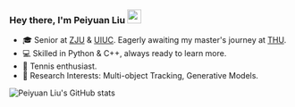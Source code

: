 <!--### Hi there 👋-->

<!--
**Hank0626/Hank0626** is a ✨ _special_ ✨ repository because its `README.md` (this file) appears on your GitHub profile.

Here are some ideas to get you started:

- 🔭 I’m currently working on ...
- 🌱 I’m currently learning ...
- 👯 I’m looking to collaborate on ...
- 🤔 I’m looking for help with ...
- 💬 Ask me about ...
- 📫 How to reach me: ...
- 😄 Pronouns: ...
- ⚡ Fun fact: ...
-->

### Hey there, I'm Peiyuan Liu <a href="https://www.gautamkrishnar.com/"><img src="https://media.giphy.com/media/hvRJCLFzcasrR4ia7z/giphy.gif" width="25px"></a>
- 🎓 Senior at [ZJU](https://www.zju.edu.cn) & [UIUC](https://illinois.edu/). Eagerly awaiting my master's journey at [THU](https://www.tsinghua.edu.cn).
- 💻 Skilled in Python & C++, always ready to learn more.
- 🎾 Tennis enthusiast.
- 🧠 Research Interests: Multi-object Tracking, Generative Models.
<!-- - 🚀 Current intern at [OneFlow](https://github.com/Oneflow-Inc), embracing the future of AI. -->

![Peiyuan Liu's GitHub stats](https://github-readme-stats.vercel.app/api?username=HANK0626&show_icons=true&theme=tokyonight&count_private=true)


